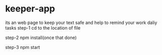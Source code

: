 # keeper-app
its an web page to keep your text safe and help to remind your work daliy tasks
step-1  cd to the location of file

step-2 npm install(once that done)

step-3 npm start
